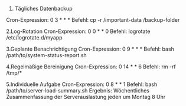 1. Tägliches Datenbackup
   
Cron-Expression: 0 3 * * *
Befehl: cp -r /important-data /backup-folder

2.Log-Rotation
Cron-Expression: 0 0 * * 0
Befehl: logrotate /etc/logrotate.d/myapp

3.Geplante Benachrichtigung
Cron-Expression: 0 9 * * *
Befehl: bash /path/to/system-status-report.sh

4.Regelmäßige Bereinigung
Cron-Expression: 0 14 * * 6
Befehl: rm -rf /tmp/*

5.Individuelle Aufgabe
Cron-Expression: 0 8 * * 1
Befehl: bash /path/to/server-load-summary.sh
Ergebnis: Wöchentliches Zusammenfassung der Serverauslastung jeden um Montag 8 Uhr
